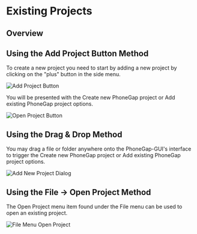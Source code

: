 # Existing Projects

## Overview

## Using the Add Project Button Method

To create a new project you need to start by adding a new project by clicking on the "plus" button in the side menu.

![Add Project Button](https://raw.github.com/hermwong/phonegap-gui/master/docs-assets/create/docs-plus-button.png)

You will be presented with the Create new PhoneGap project or Add existing PhoneGap project options.

![Open Project Button](https://raw.github.com/hermwong/phonegap-gui/master/docs-assets/open/docs-open-existing.png)

## Using the Drag & Drop Method

You may drag a file or folder anywhere onto the PhoneGap-GUI's interface to trigger the Create new PhoneGap project or Add existing PhoneGap project options. 

![Add New Project Dialog](https://raw.github.com/hermwong/phonegap-gui/master/docs-assets/create/docs-add-new.png)

## Using the File -> Open Project Method

The Open Project menu item found under the File menu can be used to open an existing project.

![File Menu Open Project](https://raw.github.com/hermwong/phonegap-gui/master/docs-assets/open/docs-file-open.png)